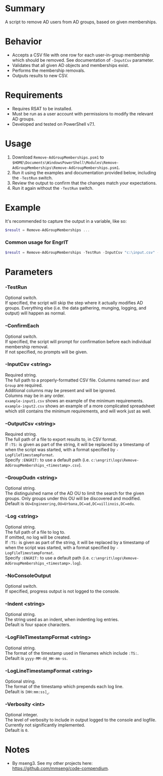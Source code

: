 # Summary
A script to remove AD users from AD groups, based on given memberships.  

# Behavior
- Accepts a CSV file with one row for each user-in-group membership which should be removed. See documentation of `-InputCsv` parameter.
- Validates that all given AD objects and memberships exist.
- Performs the membership removals.
- Outputs results to new CSV.

# Requirements
- Requires RSAT to be installed.
- Must be run as a user account with permissions to modify the relevant AD groups.
- Developed and tested on PowerShell v7.1.

# Usage
1. Download `Remove-AdGroupMemberships.psm1` to `$HOME\Documents\WindowsPowerShell\Modules\Remove-AdGroupMemberships\Remove-AdGroupMemberships.psm1`.
2. Run it using the examples and documentation provided below, including the `-TestRun` switch.
3. Review the output to confirm that the changes match your expectations.
4. Run it again without the `-TestRun` switch.

# Example
It's recommended to capture the output in a variable, like so:
```powershell
$result = Remove-AdGroupMemberships ...
```

### Common usage for EngrIT
```powershell
$result = Remove-AdGroupMemberships -TestRun -InputCsv "c:\input.csv" -OutputCsv ":ENGRIT:" -Log ":ENGRIT:"
```

# Parameters

### -TestRun
Optional switch.  
If specified, the script will skip the step where it actually modifies AD groups. Everything else (i.e. the data gathering, munging, logging, and output) will happen as normal.  

### -ConfirmEach
Optional switch.  
If specified, the script will prompt for confirmation before each individual membership removal.  
If not specified, no prompts will be given.  

### -InputCsv \<string\>
Required string.  
The full path to a properly-formatted CSV file.
Columns named `User` and `Group` are required.  
Additional columns may be present and will be ignored.  
Columns may be in any order.  
`example-input1.csv` shows an example of the minimum requirements. `example-input2.csv` shows an example of a more complicated spreadsheet which still contains the minimum requirements, and will work just as well.  

### -OutputCsv \<string\>
Required string.  
The full path of a file to export results to, in CSV format.  
If `:TS:` is given as part of the string, it will be replaced by a timestamp of when the script was started, with a format specified by `-LogFileTimestampFormat`.  
Specify `:ENGRIT:` to use a default path (i.e. `c:\engrit\logs\Remove-AdGroupMemberships_<timestamp>.csv`).  

### -GroupOudn \<string\>
Optional string.  
The distinguished name of the AD OU to limit the search for the given groups. Only groups under this OU will be discovered and modified.  
Default is `OU=Engineering,OU=Urbana,DC=ad,DC=uillinois,DC=edu`.  

### -Log \<string\>
Optional string.  
The full path of a file to log to.  
If omitted, no log will be created.  
If `:TS:` is given as part of the string, it will be replaced by a timestamp of when the script was started, with a format specified by `-LogFileTimestampFormat`.  
Specify `:ENGRIT:` to use a default path (i.e. `c:\engrit\logs\Remove-AdGroupMemberships_<timestamp>.log`).  

### -NoConsoleOutput
Optional switch.  
If specified, progress output is not logged to the console.  

### -Indent \<string\>
Optional string.  
The string used as an indent, when indenting log entries.  
Default is four space characters.  

### -LogFileTimestampFormat \<string\>
Optional string.  
The format of the timestamp used in filenames which include `:TS:`.  
Default is `yyyy-MM-dd_HH-mm-ss`.  

### -LogLineTimestampFormat \<string\>
Optional string.  
The format of the timestamp which prepends each log line.  
Default is `[HH:mm:ss]⎵`.  

### -Verbosity \<int\>
Optional integer.  
The level of verbosity to include in output logged to the console and logfile.  
Currently not significantly implemented.  
Default is `0`.  

# Notes
- By mseng3. See my other projects here: https://github.com/mmseng/code-compendium.
